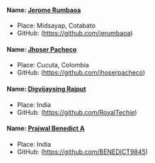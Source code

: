 #### Name: [Jerome Rumbaoa](https://github.com/jerumbaoa)
- Place: Midsayap, Cotabato
- GitHub: (https://github.com/jerumbaoa)

#### Name: [Jhoser Pacheco](https://github.com/jhoserpacheco)
- Place: Cucuta, Colombia
- GitHub: (https://github.com/jhoserpacheco)

#### Name: [Digvijaysing Rajput](https://github.com/RoyalTechie)
- Place: India
- GitHub: (https://github.com/RoyalTechie)

#### Name: [Prajwal Benedict A](https://github.com/BENEDICT9845)
- Place: India
- GitHub: (https://github.com/BENEDICT9845)
